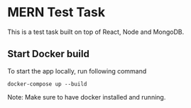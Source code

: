 # MERN Test Task

This is a test task built on top of React, Node and MongoDB.

## Start Docker build

To start the app locally, run following command

```
docker-compose up --build
```

Note: Make sure to have docker installed and running.
